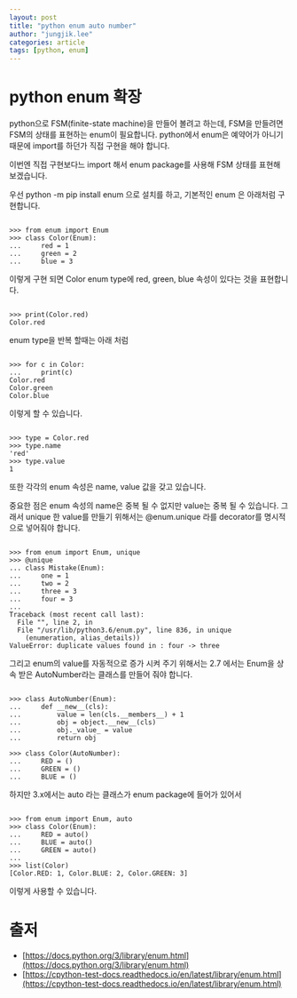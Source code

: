 ```yaml
---
layout: post
title: "python enum auto number"
author: "jungjik.lee"
categories: article
tags: [python, enum]
---
```


# python enum 확장
python으로 FSM(finite-state machine)을 만들어 볼려고 하는데,
FSM을 만들려면 FSM의 상태를 표현하는 enum이 필요합니다.
python에서 enum은 예약어가 아니기 때문에 import를 하던가 직접 구현을 해야 합니다.

이번엔 직접 구현보다느 import 해서 enum package를 사용해 FSM 상태를 표현해 보겠습니다.

우선 python -m pip install enum 으로 설치를 하고, 기본적인 enum 은 아래처럼 구현합니다.
<pre><code>
>>> from enum import Enum
>>> class Color(Enum):
...     red = 1
...     green = 2
...     blue = 3
</code></pre>
이렇게 구현 되면 Color enum type에 red, green, blue 속성이 있다는 것을 표현합니다.
<pre><code>
>>> print(Color.red)
Color.red
</code></pre>
enum type을 반복 할때는 아래 처럼
<pre><code>
>>> for c in Color:
...     print(c)
Color.red
Color.green
Color.blue
</code></pre>
이렇게 할 수 있습니다.
<pre><code>
>>> type = Color.red
>>> type.name
'red'
>>> type.value
1
</code></pre>
또한 각각의 enum 속성은 name, value 값을 갖고 있습니다.

중요한 점은 enum 속성의 name은 중복 될 수 없지만 value는 중복 될 수 있습니다.
그래서 unique 한 value를 만들기 위해서는  @enum.unique 라를 decorator를 명시적으로 넣어줘야 합니다.
<pre><code>
>>> from enum import Enum, unique
>>> @unique
... class Mistake(Enum):
...     one = 1
...     two = 2
...     three = 3
...     four = 3
...
Traceback (most recent call last):
  File "<stdin>", line 2, in <module>
  File "/usr/lib/python3.6/enum.py", line 836, in unique
    (enumeration, alias_details))
ValueError: duplicate values found in <enum 'Mistake'>: four -> three
</code></pre>
그리고 enum의 value를 자동적으로 증가 시켜 주기 위해서는 2.7 에서는 Enum을 상속 받은 AutoNumber라는 클래스를 만들어 줘야 합니다.
<pre><code>
>>> class AutoNumber(Enum):
...     def __new__(cls):
...         value = len(cls.__members__) + 1
...         obj = object.__new__(cls)
...         obj._value_ = value
...         return obj

>>> class Color(AutoNumber):
...     RED = ()
...     GREEN = ()
...     BLUE = ()
</code></pre>

하지만 3.x에서는 auto 라는 클래스가 enum package에 들어가 있어서
<pre><code>
>>> from enum import Enum, auto
>>> class Color(Enum):
...     RED = auto()
...     BLUE = auto()
...     GREEN = auto()
...
>>> list(Color)
[Color.RED: 1, Color.BLUE: 2, Color.GREEN: 3]
</code></pre>

이렇게 사용할 수 있습니다.

# 출저
  - [https://docs.python.org/3/library/enum.html](https://docs.python.org/3/library/enum.html)
  - [https://cpython-test-docs.readthedocs.io/en/latest/library/enum.html](https://cpython-test-docs.readthedocs.io/en/latest/library/enum.html)
